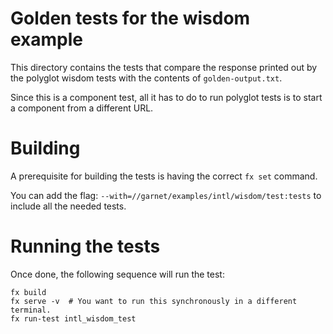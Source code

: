# Golden tests for the wisdom example

This directory contains the tests that compare the response printed out by
the polyglot wisdom tests with the contents of `golden-output.txt`.

Since this is a component test, all it has to do to run polyglot tests is to
start a component from a different URL.

# Building

A prerequisite for building the tests is having the correct `fx set` command.

You can add the flag: `--with=//garnet/examples/intl/wisdom/test:tests` to include
all the needed tests.

# Running the tests

Once done, the following sequence will run the test:

```
fx build
fx serve -v  # You want to run this synchronously in a different terminal.
fx run-test intl_wisdom_test
```

